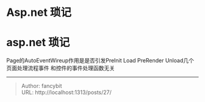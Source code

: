 # Asp.net 琐记

<div class="header"><h1 class="single-title animate__animated animate__pulse animate__faster">asp.net 琐记</h1></div>

<div class="content" id="content"><p>Page的AutoEventWireup作用是是否引发PreInit Load PreRender Unload几个页面处理流程事件 和控件的事件处理函数无关</p><!-- raw HTML omitted --></div>



---

> Author: fancybit  
> URL: http://localhost:1313/posts/27/  

